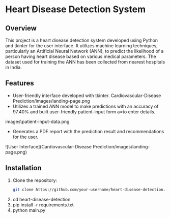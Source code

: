# Heart Disease Detection System

## Overview
This project is a heart disease detection system developed using Python and tkinter for the user interface. It utilizes machine learning techniques, particularly an Artificial Neural Network (ANN), to predict the likelihood of a person having heart disease based on various medical parameters. The dataset used for training the ANN has been collected from nearest hospitals in India.

## Features
- User-friendly interface developed with tkinter.
Cardiovascular-Disease Prediction/images/landing-page.png
- Utilizes a trained ANN model to make predictions with an accuracy of 97.40% and built user-friendly patient-input form a=to enter details.

images\patient-input-data.png
- Generates a PDF report with the prediction result and recommendations for the user.

![User Interface](Cardiovascular-Disease Prediction/images/landing-page.png)
## Installation
1. Clone the repository:
   ```bash
   git clone https://github.com/your-username/heart-disease-detection.git
2. cd heart-disease-detection
3. pip install -r requirements.txt
4. python main.py


